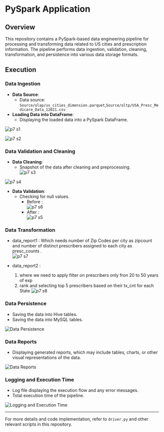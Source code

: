 # PySpark Application

## Overview
This repository contains a PySpark-based data engineering pipeline for processing and transforming data related to US cities and prescription information. The pipeline performs data ingestion, validation, cleaning, transformation, and persistence into various data storage formats.

## Execution

### Data Ingestion
- **Data Source**: 
    - Data source: `Source/olap/us_cities_dimension.parquet`,`Source/oltp/USA_Presc_Medicare_Data_12021.csv`
- **Loading Data into DataFrame**:
    - Displaying the loaded data into a PySpark DataFrame.
      
![p7 s1](https://github.com/Souvik7861/PROJECTS/assets/120063616/78f6fa0d-e644-4d86-9410-31411a3c3182)  

![p7 s2](https://github.com/Souvik7861/PROJECTS/assets/120063616/c03ba5d1-6e2f-4e17-8bed-4ef1efa11dc4)    


### Data Validation and Cleaning    
- **Data Cleaning**:
    - Snapshot of the data after cleaning and preprocessing.    
![p7 s3](https://github.com/Souvik7861/PROJECTS/assets/120063616/39b0acfe-14c0-404f-9f00-e3e98f9763ed)

![p7 s4](https://github.com/Souvik7861/PROJECTS/assets/120063616/a8d130ad-9743-4721-863e-549429df0df9)

- **Data Validation**:
    - Checking for null values.    
        - Before :    
![p7 s6](https://github.com/Souvik7861/PROJECTS/assets/120063616/eaa6da71-5ff5-40ec-8138-b56249edddf7)
        - After :    
![p7 s5](https://github.com/Souvik7861/PROJECTS/assets/120063616/953ea8ee-91f7-4479-8404-2d66575cbf64)    

### Data Transformation
- data_report1 : Which needs number of Zip Codes per city as zipcount and number of distinct prescribers assigned to each city as presc_counts .    
![p7 s7](https://github.com/Souvik7861/PROJECTS/assets/120063616/2b1166a0-7f01-4c61-8a9f-10e0529f3258)    

- data_report2 :
    1) where we need to apply filter on prescribers only fron 20 to 50 years of exp
    2) rank and selecting top 5 prescribers based on their tx_cnt for each State
![p7 s8](https://github.com/Souvik7861/PROJECTS/assets/120063616/59dd98e1-a476-4e64-a0c4-a9ae41d07494)

### Data Persistence
- Saving the data into Hive tables.
- Saving the data into MySQL tables.

![Data Persistence](/images/data_persistence.png)

### Data Reports
- Displaying generated reports, which may include tables, charts, or other visual representations of the data.

![Data Reports](/images/data_reports.png)

### Logging and Execution Time
- Log file displaying the execution flow and any error messages.
- Total execution time of the pipeline.

![Logging and Execution Time](/images/logging_execution_time.png)

---

For more details and code implementation, refer to `driver.py` and other relevant scripts in this repository.
